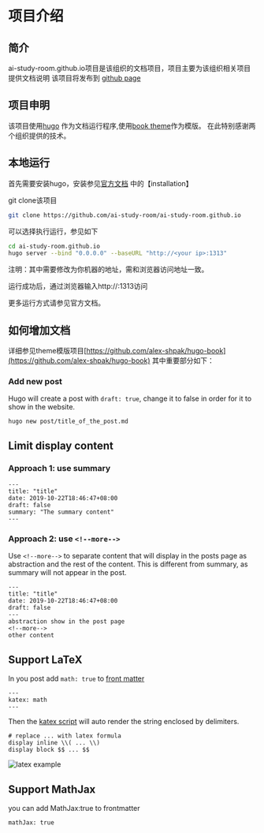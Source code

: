 # 项目介绍

## 简介

ai-study-room.github.io项目是该组织的文档项目，项目主要为该组织相关项目提供文档说明
该项目将发布到  [github page](https://ai-study-room.github.io)


## 项目申明

该项目使用[hugo](https://gohugo.io) 作为文档运行程序,使用[book theme](https://github.com/alex-shpak/hugo-book)作为模版。
在此特别感谢两个组织提供的技术。


## 本地运行


首先需要安装hugo，安装参见[官方文档](https://gohugo.io/getting-started/quick-start/) 中的【installation】

git clone该项目

```bash
git clone https://github.com/ai-study-room/ai-study-room.github.io
```

可以选择执行运行，参见如下


```bash
cd ai-study-room.github.io
hugo server --bind "0.0.0.0" --baseURL "http://<your ip>:1313" 
```

注明：其中<your ip>需要修改为你机器的地址，需和浏览器访问地址一致。


运行成功后，通过浏览器输入http://<your ip>:1313访问


更多运行方式请参见官方文档。

## 如何增加文档

详细参见theme模版项目[https://github.com/alex-shpak/hugo-book](https://github.com/alex-shpak/hugo-book)
其中重要部分如下：

### Add new post

Hugo will create a post with `draft: true`, change it to false in order for it to show in the website.

```
hugo new post/title_of_the_post.md
```

## Limit display content

### Approach 1: use summary

```
---
title: "title"
date: 2019-10-22T18:46:47+08:00
draft: false
summary: "The summary content"
---
```

### Approach 2: use `<!--more-->`

Use `<!--more-->` to separate content that will display in the posts page as abstraction and the rest of the content. This is different from summary, as summary will not appear in the post.
```
---
title: "title"
date: 2019-10-22T18:46:47+08:00
draft: false
---
abstraction show in the post page
<!--more-->
other content
```


## Support LaTeX

In you post add `math: true` to [front matter](https://gohugo.io/content-management/front-matter/)

```
---
katex: math
---
```

Then the [katex script](https://katex.org/docs/autorender.html) will auto render the string enclosed by delimiters.

```
# replace ... with latex formula
display inline \\( ... \\)
display block $$ ... $$
```

![latex example](https://raw.githubusercontent.com/MeiK2333/github-style/master/images/latex_example.png)

## Support MathJax
you can add MathJax:true to frontmatter

```
mathJax: true
```

